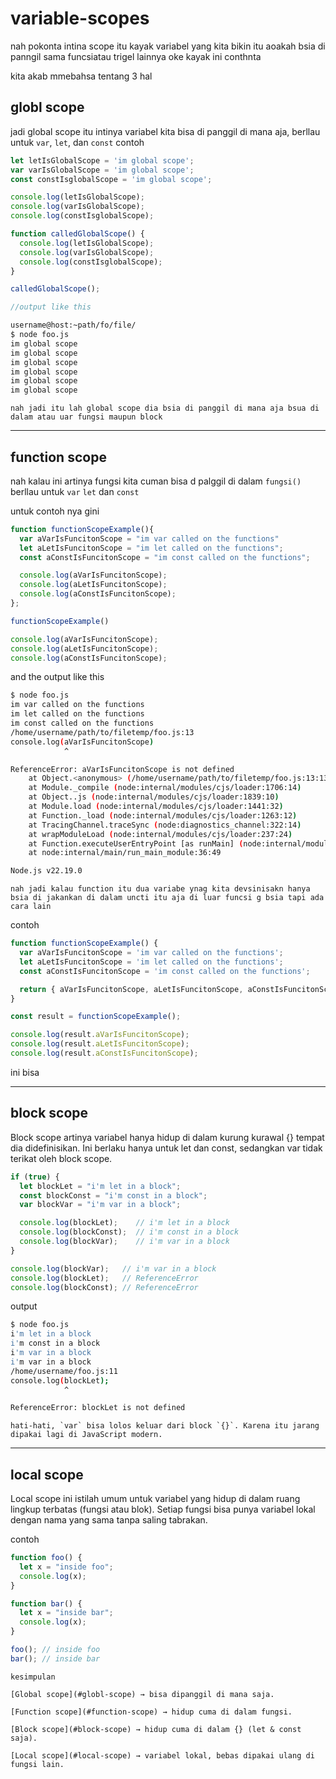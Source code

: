 # variable-scopes

nah pokonta intina scope itu kayak variabel yang kita bikin itu aoakah bsia di panngil sama funcsiatau trigel lainnya oke kayak ini conthnta

kita akab mmebahsa tentang 3 hal

## globl scope

jadi global scope itu intinya variabel kita bisa di panggil di mana aja, berllau untuk `var`, `let`, dan `const` contoh

```js
let letIsGlobalScope = 'im global scope';
var varIsGlobalScope = 'im global scope';
const constIsglobalScope = 'im global scope';

console.log(letIsGlobalScope);
console.log(varIsGlobalScope);
console.log(constIsglobalScope);

function calledGlobalScope() {
  console.log(letIsGlobalScope);
  console.log(varIsGlobalScope);
  console.log(constIsglobalScope);
}

calledGlobalScope();

//output like this
```

```sh
username@host:~path/fo/file/
$ node foo.js
im global scope
im global scope
im global scope
im global scope
im global scope
im global scope
```

```{note}
nah jadi itu lah global scope dia bsia di panggil di mana aja bsua di dalam atau uar fungsi maupun block
```
---


## function scope

nah kalau ini artinya fungsi kita cuman bisa d palggil di dalam `fungsi()` berllau untuk `var` `let` dan `const`

untuk contoh nya gini

```js
function functionScopeExample(){
  var aVarIsFuncitonScope = "im var called on the functions"
  let aLetIsFuncitonScope = "im let called on the functions";
  const aConstIsFuncitonScope = "im const called on the functions";

  console.log(aVarIsFuncitonScope);
  console.log(aLetIsFuncitonScope);
  console.log(aConstIsFuncitonScope);
};

functionScopeExample()

console.log(aVarIsFuncitonScope);
console.log(aLetIsFuncitonScope);
console.log(aConstIsFuncitonScope);
```

and the output like this

```sh
$ node foo.js
im var called on the functions
im let called on the functions
im const called on the functions
/home/username/path/to/filetemp/foo.js:13
console.log(aVarIsFuncitonScope)
            ^

ReferenceError: aVarIsFuncitonScope is not defined
    at Object.<anonymous> (/home/username/path/to/filetemp/foo.js:13:13)
    at Module._compile (node:internal/modules/cjs/loader:1706:14)
    at Object..js (node:internal/modules/cjs/loader:1839:10)
    at Module.load (node:internal/modules/cjs/loader:1441:32)
    at Function._load (node:internal/modules/cjs/loader:1263:12)
    at TracingChannel.traceSync (node:diagnostics_channel:322:14)
    at wrapModuleLoad (node:internal/modules/cjs/loader:237:24)
    at Function.executeUserEntryPoint [as runMain] (node:internal/modules/run_main:171:5)
    at node:internal/main/run_main_module:36:49

Node.js v22.19.0
```

```{note}
nah jadi kalau function itu dua variabe ynag kita devsinisakn hanya bsia di jakankan di dalam uncti itu aja di luar funcsi g bsia tapi ada cara lain
```

contoh

```js
function functionScopeExample() {
  var aVarIsFuncitonScope = 'im var called on the functions';
  let aLetIsFuncitonScope = 'im let called on the functions';
  const aConstIsFuncitonScope = 'im const called on the functions';

  return { aVarIsFuncitonScope, aLetIsFuncitonScope, aConstIsFuncitonScope };
}

const result = functionScopeExample();

console.log(result.aVarIsFuncitonScope);
console.log(result.aLetIsFuncitonScope);
console.log(result.aConstIsFuncitonScope);
```

ini bisa

---

## block scope

Block scope artinya variabel hanya hidup di dalam kurung kurawal {} tempat dia didefinisikan. Ini berlaku hanya untuk let dan const, sedangkan var tidak terikat oleh block scope.

```js
if (true) {
  let blockLet = "i'm let in a block";
  const blockConst = "i'm const in a block";
  var blockVar = "i'm var in a block";

  console.log(blockLet);    // i'm let in a block
  console.log(blockConst);  // i'm const in a block
  console.log(blockVar);    // i'm var in a block
}

console.log(blockVar);   // i'm var in a block
console.log(blockLet);   // ReferenceError
console.log(blockConst); // ReferenceError
```
output

```sh
$ node foo.js
i'm let in a block
i'm const in a block
i'm var in a block
i'm var in a block
/home/username/foo.js:11
console.log(blockLet);
            ^

ReferenceError: blockLet is not defined
```

```{warning}
hati-hati, `var` bisa lolos keluar dari block `{}`. Karena itu jarang dipakai lagi di JavaScript modern.
```

---

## local scope

Local scope ini istilah umum untuk variabel yang hidup di dalam ruang lingkup terbatas (fungsi atau blok). Setiap fungsi bisa punya variabel lokal dengan nama yang sama tanpa saling tabrakan.

contoh

```js
function foo() {
  let x = "inside foo";
  console.log(x);
}

function bar() {
  let x = "inside bar";
  console.log(x);
}

foo(); // inside foo
bar(); // inside bar
```

```{tip}
kesimpulan

[Global scope](#globl-scope) → bisa dipanggil di mana saja.

[Function scope](#function-scope) → hidup cuma di dalam fungsi.

[Block scope](#block-scope) → hidup cuma di dalam {} (let & const saja).

[Local scope](#local-scope) → variabel lokal, bebas dipakai ulang di fungsi lain.
```
